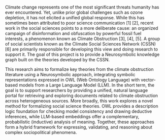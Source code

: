 Climate change represents one of the most significant threats humanity has ever encountered. Yet, unlike prior global challenges such as ozone depletion, it has not elicited a unified global response. While this has sometimes been attributed to poor science communication [1] [2], recent work in the social sciences points to a more deliberate cause: an organized campaign of disinformation and obfuscation by powerful fossil fuel interests, a phenomenon known as Climate Obstruction [3], [4], [5]. A group of social scientists known as the Climate Social Sciences Network (CSSN) [6] are primarily responsible for developing this view and doing research to support it. The goal of this project is to provide a Neurosymbolic knowledge graph built on the theories developed by the CSSN.

This research aims to formalize key theories from the climate obstruction literature using a Neurosymbolic approach, integrating symbolic representations expressed in OWL (Web Ontology Language) with vector-based models from a Large Language Model (LLM). In the short term, the goal is to support researchers by providing a unified, natural language portal for retrieving and exploring documents related to climate obstruction across heterogeneous sources. More broadly, this work explores a novel method for formalizing social science theories. OWL provides a description logic foundation for checking model consistency and drawing deductive inferences, while LLM-based embeddings offer a complementary, probabilistic (inductive) analysis of meaning. Together, these approaches form a hybrid framework for expressing, validating, and reasoning about complex sociopolitical phenomena.